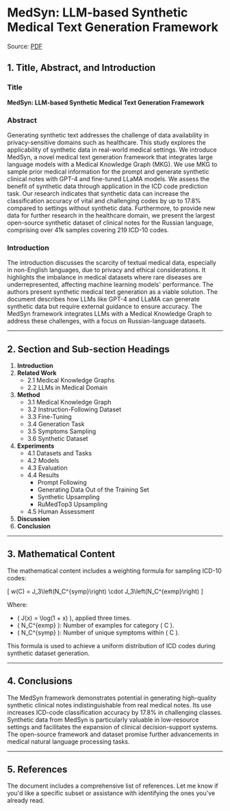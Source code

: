# MedSyn: LLM-based Synthetic Medical Text Generation Framework
Source: [PDF](https://arxiv.org/pdf/2408.02056)

## 1. Title, Abstract, and Introduction

### Title
**MedSyn: LLM-based Synthetic Medical Text Generation Framework**

### Abstract
Generating synthetic text addresses the challenge of data availability in privacy-sensitive domains such as healthcare. This study explores the applicability of synthetic data in real-world medical settings. We introduce MedSyn, a novel medical text generation framework that integrates large language models with a Medical Knowledge Graph (MKG). We use MKG to sample prior medical information for the prompt and generate synthetic clinical notes with GPT-4 and fine-tuned LLaMA models. We assess the benefit of synthetic data through application in the ICD code prediction task. Our research indicates that synthetic data can increase the classification accuracy of vital and challenging codes by up to 17.8% compared to settings without synthetic data. Furthermore, to provide new data for further research in the healthcare domain, we present the largest open-source synthetic dataset of clinical notes for the Russian language, comprising over 41k samples covering 219 ICD-10 codes.

### Introduction
The introduction discusses the scarcity of textual medical data, especially in non-English languages, due to privacy and ethical considerations. It highlights the imbalance in medical datasets where rare diseases are underrepresented, affecting machine learning models' performance. The authors present synthetic medical text generation as a viable solution. The document describes how LLMs like GPT-4 and LLaMA can generate synthetic data but require external guidance to ensure accuracy. The MedSyn framework integrates LLMs with a Medical Knowledge Graph to address these challenges, with a focus on Russian-language datasets.

---

## 2. Section and Sub-section Headings

1. **Introduction**  
2. **Related Work**  
   - 2.1 Medical Knowledge Graphs  
   - 2.2 LLMs in Medical Domain  
3. **Method**  
   - 3.1 Medical Knowledge Graph  
   - 3.2 Instruction-Following Dataset  
   - 3.3 Fine-Tuning  
   - 3.4 Generation Task  
   - 3.5 Symptoms Sampling  
   - 3.6 Synthetic Dataset  
4. **Experiments**  
   - 4.1 Datasets and Tasks  
   - 4.2 Models  
   - 4.3 Evaluation  
   - 4.4 Results  
      - Prompt Following  
      - Generating Data Out of the Training Set  
      - Synthetic Upsampling  
      - RuMedTop3 Upsampling  
   - 4.5 Human Assessment  
5. **Discussion**  
6. **Conclusion**

---

## 3. Mathematical Content

The mathematical content includes a weighting formula for sampling ICD-10 codes:

\[
w(C) = J_3\left(N_C^{symp}\right) \cdot J_3\left(N_C^{exmp}\right)
\]

Where:  
- \( J(x) = \log(1 + x) \), applied three times.  
- \( N_C^{exmp} \): Number of examples for category \( C \).  
- \( N_C^{symp} \): Number of unique symptoms within \( C \).

This formula is used to achieve a uniform distribution of ICD codes during synthetic dataset generation.

---

## 4. Conclusions

The MedSyn framework demonstrates potential in generating high-quality synthetic clinical notes indistinguishable from real medical notes. Its use increases ICD-code classification accuracy by 17.8% in challenging classes. Synthetic data from MedSyn is particularly valuable in low-resource settings and facilitates the expansion of clinical decision-support systems. The open-source framework and dataset promise further advancements in medical natural language processing tasks.

---

## 5. References

The document includes a comprehensive list of references. Let me know if you'd like a specific subset or assistance with identifying the ones you've already read.
